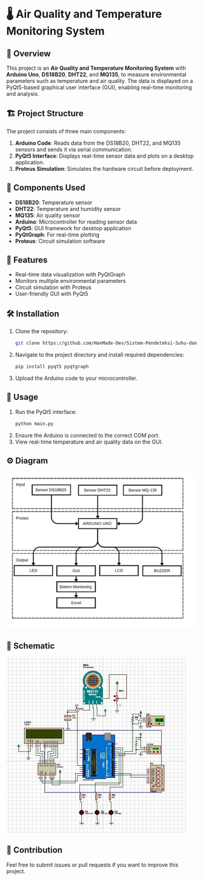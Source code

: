 # 🌡️ Air Quality and Temperature Monitoring System

## 📜 Overview
This project is an **Air Quality and Temperature Monitoring System** with **Arduino Uno**, **DS18B20**, **DHT22**, and **MQ135**, to measure environmental parameters such as temperature and air quality. The data is displayed on a PyQt5-based graphical user interface (GUI), enabling real-time monitoring and analysis.

## 🏗️ Project Structure
The project consists of three main components:

1. **Arduino Code**: Reads data from the DS18B20, DHT22, and MQ135 sensors and sends it via serial communication.
2. **PyQt5 Interface**: Displays real-time sensor data and plots on a desktop application.
3. **Proteus Simulation**: Simulates the hardware circuit before deployment.

## 🧩 Components Used
- **DS18B20**: Temperature sensor
- **DHT22**: Temperature and humidity sensor
- **MQ135**: Air quality sensor
- **Arduino**: Microcontroller for reading sensor data
- **PyQt5**: GUI framework for desktop application
- **PyQtGraph**: For real-time plotting
- **Proteus**: Circuit simulation software

## 🏅 Features
- Real-time data visualization with PyQtGraph
- Monitors multiple environmental parameters
- Circuit simulation with Proteus
- User-friendly GUI with PyQt5

## 🛠️ Installation
1. Clone the repository:
   ```bash
   git clone https://github.com/HanMade-Dev/Sistem-Pendeteksi-Suhu-dan-Kualitas-Udara.git
   ```
2. Navigate to the project directory and install required dependencies:
   ```bash
   pip install pyqt5 pyqtgraph
   ```
3. Upload the Arduino code to your microcontroller.

## 🚀 Usage
1. Run the PyQt5 interface:
   ```bash
   python main.py
   ```
2. Ensure the Arduino is connected to the correct COM port.
3. View real-time temperature and air quality data on the GUI.

## ⚙️ Diagram
![Schematic](./assets/diagram.jpg)

## 🔧 Schematic
![Schematic](./assets/schematic.jpg)

## 🤝 Contribution
Feel free to submit issues or pull requests if you want to improve this project.


